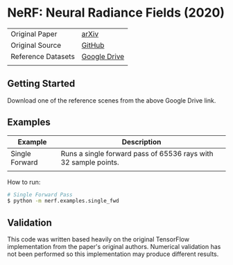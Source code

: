 # NeRF: Neural Radiance Fields (2020)

|||
|-|-|
| Original Paper | [arXiv](https://arxiv.org/pdf/2003.08934.pdf) |
| Original Source | [GitHub](https://github.com/bmild/nerf) |
| Reference Datasets | [Google Drive](https://drive.google.com/drive/folders/128yBriW1IG_3NJ5Rp7APSTZsJqdJdfc1) |
|||

## Getting Started
Download one of the reference scenes from the above Google Drive link.

## Examples
| Example | Description |
|-|-|
| Single Forward | Runs a single forward pass of 65536 rays with 32 sample points. |
|||

How to run:
```bash
# Single Forward Pass
$ python -m nerf.examples.single_fwd
```


## Validation
This code was written based heavily on the original TensorFlow implementation
from the paper's original authors. Numerical validation has not been performed
so this implementation may produce different results.
